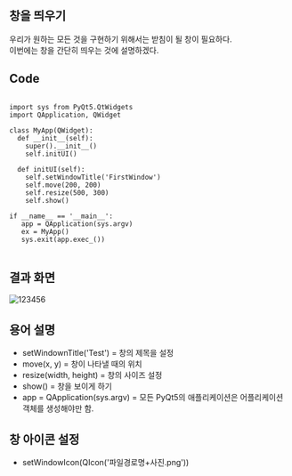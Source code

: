 ## 창을 띄우기

우리가 원하는 모든 것을 구현하기 위해서는 받침이 될 창이 필요하다.      
이번에는 창을 간단히 띄우는 것에 설명하겠다.

## Code
<pre>
<code>
import sys from PyQt5.QtWidgets    
import QApplication, QWidget     

class MyApp(QWidget):      
  def __init__(self):      
    super().__init__()     
    self.initUI()      
  
  def initUI(self):     
    self.setWindowTitle('FirstWindow')      
    self.move(200, 200)     
    self.resize(500, 300)     
    self.show()     
    
if __name__ == '__main__':       
   app = QApplication(sys.argv)     
   ex = MyApp()      
   sys.exit(app.exec_())     
</code>
</pre>

## 결과 화면

![123456](https://user-images.githubusercontent.com/64456822/152273205-e5c35e97-8cfa-42c0-8558-0cc2deba64e4.JPG)

## 용어 설명

* setWindownTitle('Test') = 창의 제목을 설정
* move(x, y) = 창이 나타낼 때의 위치
* resize(width, height) = 창의 사이즈 설정
* show() = 창을 보이게 하기
* app = QApplication(sys.argv) = 모든 PyQt5의 애플리케이션은 어플리케이션 객체를 생성해야만 함.

## 창 아이콘 설정

* setWindowIcon(QIcon('파일경로명+사진.png'))

